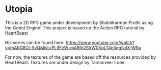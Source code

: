 # Utopia
This is a 2D RPG game under development by Shubhkarman Pruthi using the Godot Engine! This project is based on the Action RPG tutorial by HeartBeast

His series can be found here: https://www.youtube.com/watch?v=mAbG8Oi-SvQ&list=PL9FzW-m48fn2SlrW0KoLT4n5egNdX-W9a

For now, the textures of the game are based off the resources provided by HeartBeast.
Textures are under design by Tamanveer Loee.

